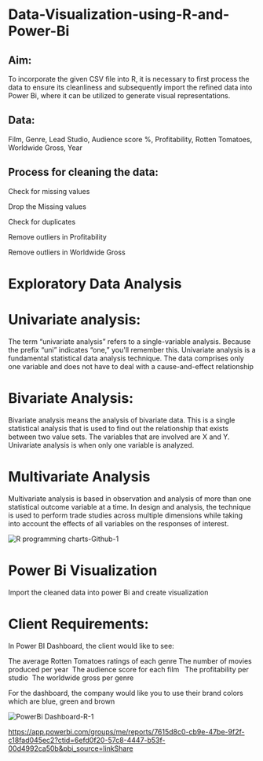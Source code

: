 # Data-Visualization-using-R-and-Power-Bi
## Aim:
To incorporate the given CSV file into R, it is necessary to first process the data to ensure its cleanliness and subsequently import the refined data into Power Bi, where it can be utilized to generate visual representations.

## Data:

Film,
Genre,
Lead Studio,
Audience score %,
Profitability,
Rotten Tomatoes,
Worldwide Gross,
Year

## Process for cleaning the data:

Check for missing values

Drop the Missing values

Check for duplicates

Remove outliers in Profitability

Remove outliers in Worldwide Gross

# Exploratory Data Analysis 

# Univariate analysis:

The term “univariate analysis” refers to a single-variable analysis. Because the prefix “uni” indicates “one,” you'll remember this. Univariate analysis is a fundamental statistical data analysis technique. The data comprises only one variable and does not have to deal with a cause-and-effect relationship

# Bivariate Analysis:

Bivariate analysis means the analysis of bivariate data. This is a single statistical analysis that is used to find out the relationship that exists between two value sets. The variables that are involved are X and Y. Univariate analysis is when only one variable is analyzed.

# Multivariate Analysis
Multivariate analysis is based in observation and analysis of more than one statistical outcome variable at a time. In design and analysis, the technique is used to perform trade studies across multiple dimensions while taking into account the effects of all variables on the responses of interest.

![R programming charts-Github-1](https://user-images.githubusercontent.com/124794009/228880262-494b9fd4-b9cb-4b3c-ac0b-e081bfcb5b9f.jpg)
# Power Bi Visualization

Import the cleaned data into power Bi and create visualization

# Client Requirements:

In Power BI Dashboard, the client would like to see: 

The average Rotten Tomatoes ratings of each genre
The number of movies produced per year 
The audience score for each film  
The profitability per studio 
The worldwide gross per genre 

For the dashboard, the company would like you to use their brand colors which are blue, green and brown

![PowerBi Dashboard-R-1](https://user-images.githubusercontent.com/124794009/228882967-bd759180-e724-460c-9af2-42a0eaf95a40.jpg)

https://app.powerbi.com/groups/me/reports/7615d8c0-cb9e-47be-9f2f-c18fad045ec2?ctid=6efd0f20-57c8-4447-b53f-00d4992ca50b&pbi_source=linkShare





